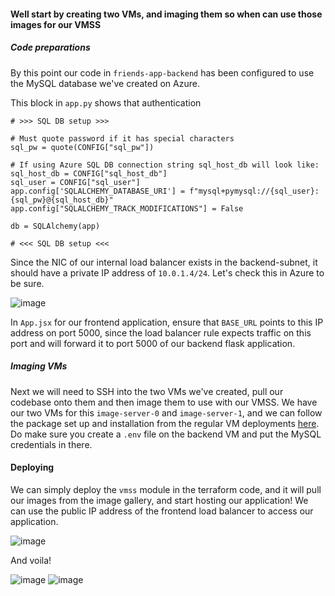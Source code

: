 #### Well start by creating two VMs, and imaging them so when can use those images for our VMSS
##### Code preparations
By this point our code in `friends-app-backend` has been configured to use the MySQL database we've created on Azure. 

This block in `app.py` shows that authentication
```
# >>> SQL DB setup >>>

# Must quote password if it has special characters
sql_pw = quote(CONFIG["sql_pw"])

# If using Azure SQL DB connection string sql_host_db will look like:
sql_host_db = CONFIG["sql_host_db"]
sql_user = CONFIG["sql_user"]
app.config['SQLALCHEMY_DATABASE_URI'] = f"mysql+pymysql://{sql_user}:{sql_pw}@{sql_host_db}"
app.config["SQLALCHEMY_TRACK_MODIFICATIONS"] = False

db = SQLAlchemy(app)

# <<< SQL DB setup <<<
```
Since the NIC of our internal load balancer exists in the backend-subnet, it should have a private IP address of `10.0.1.4/24`. Let's check this in Azure to be sure.

![image](https://github.com/user-attachments/assets/a1bafa2c-8ebe-4c2f-803e-99f5c376eeb2)

In `App.jsx` for our frontend application, ensure that `BASE_URL` points to this IP address on port 5000, since the load balancer rule expects traffic on this port and will forward it to port 5000 of our backend flask application.

##### Imaging VMs
Next we will need to SSH into the two VMs we've created, pull our codebase onto them and then image them to use with our VMSS. We have our two VMs for this `image-server-0` and `image-server-1`, and we can follow the package set up and installation from the regular VM deployments [here](https://github.com/Tbzz83/serving-friends-app/blob/main/serving_from_VMs/README.md). Do make sure you create a `.env` file on the backend VM and put the MySQL credentials in there.

#### Deploying
We can simply deploy the `vmss` module in the terraform code, and it will pull our images from the image gallery, and start hosting our application! We can use the public IP address of the frontend load balancer to access our application.

![image](https://github.com/user-attachments/assets/c46946d8-1ac2-46cd-8c34-ca050bfd37b4)

And voila!

![image](https://github.com/user-attachments/assets/9841953c-13c0-43b8-8319-2a6aa3f9762a)
![image](https://github.com/user-attachments/assets/7d046bdc-1190-4773-bb24-ea6bd6531143)

